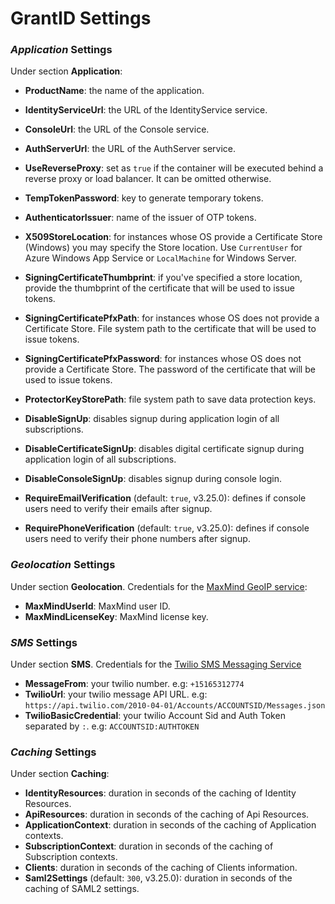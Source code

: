 ﻿# GrantID Settings

###  *Application* Settings

Under section **Application**:

* **ProductName**: the name of the application.
* **IdentityServiceUrl**: the URL of the IdentityService service.
* **ConsoleUrl**: the URL of the Console service.
* **AuthServerUrl**: the URL of the AuthServer service.
* **UseReverseProxy**: set as `true` if the container will be executed behind a reverse proxy or load balancer. It can be omitted otherwise.
* **TempTokenPassword**: key to generate temporary tokens.
* **AuthenticatorIssuer**: name of the issuer of OTP tokens.

* **X509StoreLocation**: for instances whose OS provide a Certificate Store (Windows) you may specify the Store location. Use `CurrentUser` for
Azure Windows App Service or `LocalMachine` for Windows Server.
* **SigningCertificateThumbprint**: if you've specified a store location, provide the thumbprint of the certificate that will be used to issue tokens.
* **SigningCertificatePfxPath**: for instances whose OS does not provide a Certificate Store. File system path to the certificate that will be used to issue tokens.
* **SigningCertificatePfxPassword**: for instances whose OS does not provide a Certificate Store. The password of the certificate that will be used to issue tokens.
* **ProtectorKeyStorePath**: file system path to save data protection keys.

* **DisableSignUp**: disables signup during application login of all subscriptions.
* **DisableCertificateSignUp**: disables digital certificate signup during application login of all subscriptions.
* **DisableConsoleSignUp**: disables signup during console login.

* **RequireEmailVerification** (default: `true`, v3.25.0): defines if console users need to verify their emails after signup.
* **RequirePhoneVerification** (default: `true`, v3.25.0): defines if console users need to verify their phone numbers after signup.

###  *Geolocation* Settings

Under section **Geolocation**. Credentials for the [MaxMind GeoIP service](https://www.maxmind.com/en/geoip2-services-and-databases):

* **MaxMindUserId**: MaxMind user ID.
* **MaxMindLicenseKey**: MaxMind license key.

###  *SMS* Settings

Under section **SMS**. Credentials for the [Twilio SMS Messaging Service](https://www.twilio.com/)

* **MessageFrom**: your twilio number. e.g: `+15165312774`
* **TwilioUrl**: your twilio message API URL. e.g: `https://api.twilio.com/2010-04-01/Accounts/ACCOUNTSID/Messages.json`
* **TwilioBasicCredential**: your twilio Account Sid and Auth Token separated by `:`. e.g: `ACCOUNTSID:AUTHTOKEN` 

###  *Caching* Settings

Under section **Caching**:

* **IdentityResources**: duration in seconds of the caching of Identity Resources.
* **ApiResources**: duration in seconds of the caching of Api Resources.
* **ApplicationContext**: duration in seconds of the caching of Application contexts.
* **SubscriptionContext**: duration in seconds of the caching of Subscription contexts.
* **Clients**: duration in seconds of the caching of Clients information.
* **Saml2Settings** (default: `300`, v3.25.0): duration in seconds of the caching of SAML2 settings.
